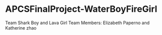 # APCSFinalProject-WaterBoyFireGirl
Team Shark Boy and Lava Girl
Team Members: Elizabeth Paperno and Katherine zhao
